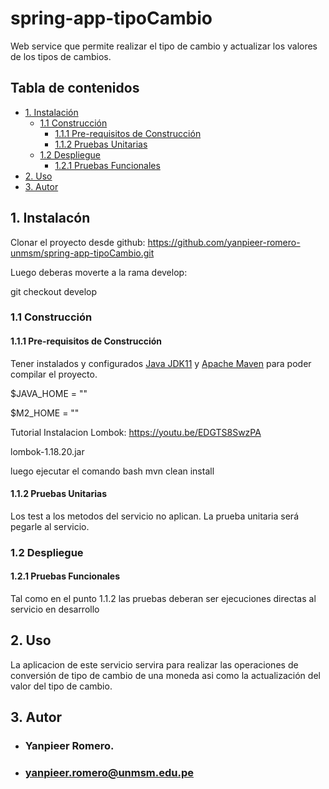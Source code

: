 spring-app-tipoCambio
======================
Web service que permite realizar el tipo de cambio y actualizar los valores de los tipos de cambios.
## Tabla de contenidos

- [1. Instalación](#instalacion)
    - [1.1 Construcción](#proceso-construccion)
        - [1.1.1 Pre-requisitos de Construcción](#pre-requisitos-de-construccion)
        - [1.1.2 Pruebas Unitarias](#pruebas-unitarias)
    - [1.2 Despliegue](#proceso-despliegue)
        - [1.2.1 Pruebas Funcionales](#pruebas-funcionales)
- [2. Uso](#uso)
- [3. Autor](#autor)

## 1. Instalacón

Clonar el proyecto desde github:
https://github.com/yanpieer-romero-unmsm/spring-app-tipoCambio.git

Luego deberas moverte a la rama develop:

git checkout develop

### 1.1 Construcción

#### 1.1.1 Pre-requisitos de Construcción


Tener instalados y configurados [Java JDK11](https://www.oracle.com/java/technologies/downloads/#java11) y [Apache Maven](https://maven.apache.org/download.cgi) para poder compilar el proyecto.


$JAVA_HOME = ""

$M2_HOME = ""

Tutorial Instalacion Lombok: https://youtu.be/EDGTS8SwzPA

lombok-1.18.20.jar

luego ejecutar el comando
bash
mvn clean install

#### 1.1.2 Pruebas Unitarias
Los test a los metodos del servicio no aplican.
La prueba unitaria será pegarle al servicio.

### 1.2 Despliegue

#### 1.2.1 Pruebas Funcionales

Tal como en el punto 1.1.2 las pruebas deberan ser ejecuciones directas al servicio en desarrollo
## 2. Uso
La aplicacion de este servicio servira para realizar las operaciones de conversión de tipo de cambio 
de una moneda asi como la actualización del valor del tipo de cambio.

<a name="autores"></a>
## 3. Autor
- ### Yanpieer Romero.
- ### yanpieer.romero@unmsm.edu.pe